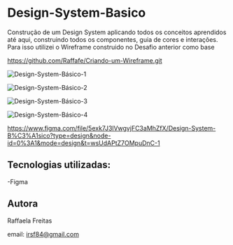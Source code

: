 # Design-System-Basico
Construção de um Design System aplicando todos os conceitos aprendidos até aqui, construindo todos os componentes, guia de cores e interações. Para isso utilizei o Wireframe construido no Desafio anterior como base

https://github.com/Raffafe/Criando-um-Wireframe.git


![Design-System-Básico-1](https://github.com/Raffafe/Criando-um-Wireframe/assets/86832858/a6a510a0-c4c2-4068-9c05-26db242bd433)

![Design-System-Básico-2](https://github.com/Raffafe/Criando-um-Wireframe/assets/86832858/9ed27a95-abdf-4ac5-b893-e5ae71dedea7)

![Design-System-Básico-3](https://github.com/Raffafe/Criando-um-Wireframe/assets/86832858/4d5b2d49-d67d-428a-a880-548566b5823f)

![Design-System-Básico-4](https://github.com/Raffafe/Criando-um-Wireframe/assets/86832858/cd6d6c55-bbed-474c-8ac2-27f1886f07c7)

https://www.figma.com/file/5exk7J3lVwgvjFC3aMhZfX/Design-System-B%C3%A1sico?type=design&node-id=0%3A1&mode=design&t=wsUdAPtZ7OMpuDnC-1

## Tecnologias utilizadas:
 -Figma

## Autora 
Raffaela Freitas

email: irsf84@gmail.com
